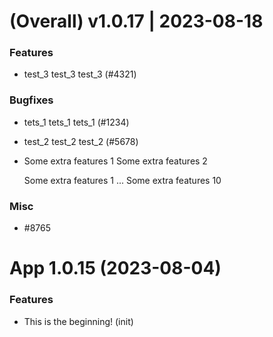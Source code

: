 (Overall) v1.0.17 | 2023-08-18
==============================

### Features

- test_3 test_3 test_3 (#4321)

### Bugfixes

- tets_1 tets_1 tets_1 (#1234)
- test_2 test_2 test_2 (#5678)
- Some extra features 1
  Some extra features 2

  Some extra features 1
  ...
  Some extra features 10

### Misc

- #8765


# App 1.0.15 (2023-08-04)

### Features

- This is the beginning! (init)
